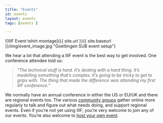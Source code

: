 ```yaml
---
title: "Events"
id: events
layout: events
tags: [events ]

---
```


![IIIF Event tshirt montage]({{ site.url }}{{ site.baseurl }}/img/event_image.jpg "Goettingen SUB event setup")

We hear a lot that attending a IIIF event is the best way to get involved. One conference attendee told us:


>_“The technical stuff is hard. It’s dealing with a hard thing. It’s modelling something that’s complex. It’s going to be tricky to get to grips with. The thing that made the difference was attending my first IIIF conference.”_

We normally have an annual conference in either the US or EU/UK and there are regional events too. The various [community groups](https://iiif.io/community/groups/) gather online more regularly to talk and figure out what needs doing, and support regional events. Even if you’re not yet using IIIF, you’re very welcome to join any of our events. You’re also welcome to [host your own event](https://iiif.io/event/conference_guidelines/).
